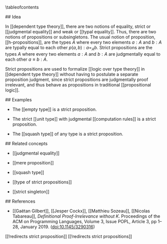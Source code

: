 
\tableofcontents

## Idea

In [[dependent type theory]], there are two notions of equality, strict or [[judgmental equality]] and weak or [[typal equality]]. Thus, there are two notions of propositions or subsingletons. The usual notion of proposition, [[h-propositions]], are the types $A$ where every two elements $a:A$ and $b:A$ are typally equal to each other $p(a, b):a =_A b$. Strict propositions are the types $A$ where every two elements $a:A$ and $b:A$ are judgmentally equal to each other $a \equiv b:A$. 

Strict propositions are used to formalize [[logic over type theory]] in [[dependent type theory]] without having to postulate a separate proposition judgment, since strict propositions are judgmentally proof irrelevant, and thus behave as propositions in traditional [[propositional logic]]. 

## Examples

* The [[empty type]] is a strict proposition.

* The strict [[unit type]] with judgmental [[computation rules]] is a strict proposition. 

* The [[squash type]] of any type is a strict proposition.

## Related concepts

* [[judgmental equality]]

* [[mere proposition]]

* [[squash type]]

* [[type of strict propositions]]

* [[strict singleton]]

## References

* [[Gaëtan Gilbert]], [[Jesper Cockx]], [[Matthieu Sozeau]], [[Nicolas Tabareau]], *Definitional Proof-Irrelevance without K*. Proceedings of the ACM on Programming Languages, Volume 3, Issue POPL, Article 3, pp 1–28, January 2019. ([doi:10.1145/3290316](https://doi.org/10.1145/3290316))

[[!redirects strict proposition]]
[[!redirects strict propositions]]